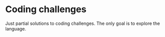 # Coding challenges

Just partial solutions to coding challenges. The only goal is to explore the language.